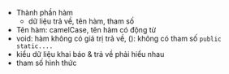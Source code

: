 - Thành phần hàm
	- dữ liệu trả về, tên hàm, tham số
- Tên hàm: camelCase, tên hàm có động từ
- void: hàm không có giá trị trả về, (): không có tham số
```public static....```
- kiểu dữ liệu khai báo & trả về phải hiểu nhau
- tham số hình thức
